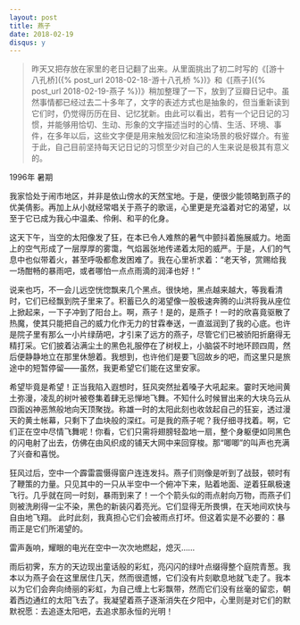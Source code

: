 ```yaml
---
layout: post
title: 燕子
date: 2018-02-19
disqus: y
---
```


> 昨天又把存放在家里的老日记翻了出来。从里面挑出了初二时写的《[游十八孔桥]({% post_url 2018-02-18-游十八孔桥 %})》和《[燕子]({% post_url 2018-02-19-燕子 %})》稍加整理了一下，放到了豆瓣日记中。虽然事情都已经过去二十多年了，文字的表述方式也是抽象的，但当重新读到它们时，仍觉得历历在目、记忆犹新。由此可以看出，若有一个记日记的习惯，并能够用恰切、生动、形象的文字描述当时的心情、生活、环境、事件，在多年以后，这些文字便是用来触发回忆和渲染场景的极好媒介。有鉴于此，自己目前坚持每天记日记的习惯至少对自己的人生来说是极其有意义的。

1996年 暑期

我家恰处于闹市地区，并非是依山傍水的天然宝地。于是，便很少能领略到燕子的优美倩影。再加上从小就经常唱关于燕子的歌谣，心里更是充溢着对它的渴望，以至于它已成为我心中温柔、伶俐、和平的化身。

这天下午，当空的太阳像发了狂，在本已令人难熬的暑气中颤抖着施展威力。地面上的空气形成了一层厚厚的雾霭，气焰嚣张地传递着太阳的威严。于是，人们的气息中也似带着火，甚至呼吸都愈发困难了。我在心里祈求着：“老天爷，赏赐给我一场酣畅的暴雨吧，或者哪怕一点点雨滴的润泽也好！”

说来也巧，不一会儿远空恍惚飘来几个黑点。很快地，黑点越来越大，等我看清时，它们已经飘到院子里来了。积蓄已久的渴望像一股极速奔腾的山洪将我从座位上掀起来，一下子冲到了阳台上。啊，燕子！是的，是燕子！一时的欣喜竟驱散了热魔，使其只能把自己的威力化作无力的甘霖奉送，一直滋润到了我的心底。也许是院子里有那么一小片绿荫吧，才引来了远方的燕子，尽管它们已被骄阳折磨得无精打采。它们披着沾满尘土的黑色礼服停在了树杈上，小脑袋不时地环顾四周，然后便静静地立在那里休憩着。我想到，也许他们是要飞回故乡的吧，而这里只是旅途中的短暂停留——虽然，我更希望它们能在这里安家。

希望毕竟是希望！正当我陷入遐想时，狂风突然扯着嗓子大吼起来。霎时天地间黄土弥漫，凌乱的树叶被卷集着肆无忌惮地飞舞。不知什么时候冒出来的大块乌云从四面凶神恶煞般地向天顶聚拢。称雄一时的太阳此刻也收敛起自己的狂妄，透过漫天的黄土帐幕，只剩下了血块般的深红。可是我的燕子呢？我仔细寻找着。啊，它们正在空中尽情飞舞呢！你看，它们只需将翅膀轻盈地一扇，整个身躯便如同黑色的闪电射了出去，仿佛在由风织成的铺天大网中来回穿梭。那“唧唧”的叫声也充满了兴奋和喜悦。

狂风过后，空中一个霹雷震慑得窗户连连发抖。燕子们则像是听到了战鼓，顿时有了鞭策的力量。只见其中的一只从半空中一个俯冲下来，贴着地面、逆着狂飙极速飞行。几乎就在同一时刻，暴雨到来了！一个个箭头似的雨点射向万物，而燕子们则被洗刷得一尘不染，黑色的新装闪着亮光。它们显得无所畏惧，在天地间欢快与自由地飞翔。 此时此刻，我真担心它们会被雨点打坏。但这着实是不必要的：暴雨正是它们所渴望的。

雷声轰响，耀眼的电光在空中一次次地燃起，熄灭……

雨后初霁，东方的天边现出童话般的彩虹，亮闪闪的绿叶点缀得整个庭院青葱。我本以为燕子会在这里居住几天，然而很遗憾，它们没有片刻歇息地就飞走了。我本以为它们会奔向绮丽的彩虹，为自己缠上七彩飘带，然而它们没有丝毫的留恋，朝着西边通红的太阳飞去了。我凝望着燕子逐渐消失在夕阳中，心里则是对它们的默默祝愿：去追逐太阳吧，去追求那永恒的光明！
